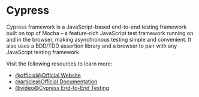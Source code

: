 # Cypress

Cypress framework is a JavaScript-based end-to-end testing framework built on top of Mocha – a feature-rich JavaScript test framework running on and in the browser, making asynchronous testing simple and convenient. It also uses a BDD/TDD assertion library and a browser to pair with any JavaScript testing framework.

Visit the following resources to learn more:

- [@official@Official Website](https://www.cypress.io/)
- [@article@Official Documentation](https://docs.cypress.io/guides/overview/why-cypress#Other)
- [@video@Cypress End-to-End Testing](https://www.youtube.com/watch?v=7N63cMKosIE)
